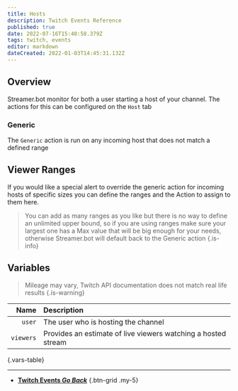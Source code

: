 ```yaml
---
title: Hosts
description: Twitch Events Reference
published: true
date: 2022-07-16T15:40:58.379Z
tags: twitch, events
editor: markdown
dateCreated: 2022-01-03T14:45:31.132Z
---
```


## Overview
Streamer.bot monitor for both a user starting a host of your channel. The actions for this can be configured on the `Host` tab

### Generic
The `Generic` action is run on any incoming host that does not match a defined range

## Viewer Ranges
If you would like a special alert to override the generic action for incoming hosts of specific sizes you can define the ranges and the Action to assign to them here.
> 
> You can add as many ranges as you like but there is no way to define an unlimited upper bound, so if you are using ranges make sure your largest one has a Max value that will be big enough for your needs, otherwise Streamer.bot will default back to the Generic action
{.is-info}


## Variables
> Mileage may vary, Twitch API documentation does not match real life results
{.is-warning}

Name | Description
----:|:------------
`user` | The user who is hosting the channel
`viewers` | Provides an estimate of live viewers watching a hosted stream
{.vars-table}

---

- [<i class="mdi mdi-chevron-left"></i>**Twitch Events *Go Back***](/en/Platforms/Twitch/Events)
{.btn-grid .my-5}